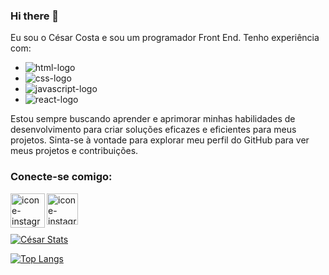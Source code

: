 ### Hi there 👋

Eu sou o César Costa e sou um programador Front End. Tenho experiência com:

- <img src="https://img.shields.io/badge/HTML5-E34F26?style=for-the-badge&logo=html5&logoColor=white" alt="html-logo"/>

- <img src="https://img.shields.io/badge/CSS3-1572B6?style=for-the-badge&logo=css3&logoColor=white" alt="css-logo"/>

- <img src="https://img.shields.io/badge/JavaScript-F7DF1E?style=for-the-badge&logo=javascript&logoColor=black" alt="javascript-logo"/>

- <img src="https://img.shields.io/badge/React-20232A?style=for-the-badge&logo=react&logoColor=61DAFB" alt="react-logo"/>



 Estou sempre buscando aprender e aprimorar minhas habilidades de desenvolvimento para criar soluções eficazes e eficientes para meus projetos. Sinta-se à vontade para explorar meu perfil do GitHub para ver meus projetos e contribuições.
 
 ### Conecte-se comigo:
 <p>
 <a href="https://www.instagram.com/cesarecosta_/">
 <img align="left" alt="icone-instagram" width="55px" src="https://img.freepik.com/vetores-gratis/icone-de-midia-social-do-vetor-instagram-7-de-junho-de-2021-banguecoque-tailandia_53876-136728.jpg?w=2000"/>
 </a>
 <a href="https://www.linkedin.com/in/cesar-rebouças/">
 <img align="left" alt="icone-instagram" width="50px" src="https://img.freepik.com/icones-gratis/linkedin_318-157468.jpg"/>
 </a>

</p>
<br>
<br>
<br>

[![César Stats](https://github-readme-stats.vercel.app/api?username=cesarrcosta99)](https://github.com/anuraghazra/github-readme-stats)

[![Top Langs](https://github-readme-stats.vercel.app/api/top-langs/?username=cesarrcosta99)](https://github.com/anuraghazra/github-readme-stats)
